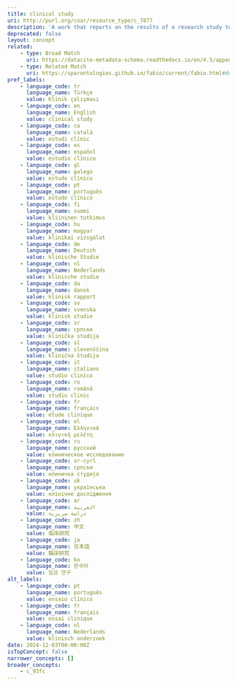 ```yaml
---
title: clinical study
uri: http://purl.org/coar/resource_type/c_7877
description: 'A work that reports on the results of a research study to evaluate interventions or exposures on biomedical or health-related outcomes. The two main types of clinical studies are interventional studies (clinical trials) and observational studies. While most clinical studies concern humans, this publication type may be used for clinical veterinary articles meeting the requisites for humans. [Source: https://www.ncbi.nlm.nih.gov/mesh/2009830]'
deprecated: false
layout: concept
related:
    - type: Broad Match
      uri: https://datacite-metadata-schema.readthedocs.io/en/4.5/appendices/appendix-1/resourceTypeGeneral/#studyregistration
    - type: Related Match
      uri: https://sparontologies.github.io/fabio/current/fabio.html#d4e2502
pref_labels:
    - language_code: tr
      language_name: Türkçe
      value: Klinik çalışması
    - language_code: en
      language_name: English
      value: clinical study
    - language_code: ca
      language_name: català
      value: estudi clínic
    - language_code: es
      language_name: español
      value: estudio clínico
    - language_code: gl
      language_name: galego
      value: estudo clínico
    - language_code: pt
      language_name: português
      value: estudo clínico
    - language_code: fi
      language_name: suomi
      value: kliininen tutkimus
    - language_code: hu
      language_name: magyar
      value: klinikai vizsgálat
    - language_code: de
      language_name: Deutsch
      value: klinische Studie
    - language_code: nl
      language_name: Nederlands
      value: klinische studie
    - language_code: da
      language_name: dansk
      value: klinisk rapport
    - language_code: sv
      language_name: svenska
      value: klinisk studie
    - language_code: sr
      language_name: српски
      value: klinička studija
    - language_code: sl
      language_name: slovenščina
      value: klinična študija
    - language_code: it
      language_name: italiano
      value: studio clinico
    - language_code: ro
      language_name: română
      value: studiu clinic
    - language_code: fr
      language_name: français
      value: étude clinique
    - language_code: el
      language_name: Ελληνικά
      value: κλινική μελέτη
    - language_code: ru
      language_name: русский
      value: клиническое исследование
    - language_code: sr-cyrl
      language_name: српски
      value: клиничка студија
    - language_code: uk
      language_name: українська
      value: клінічне дослідження
    - language_code: ar
      language_name: العربية
      value: دراسة سريرية
    - language_code: zh
      language_name: 中文
      value: 临床研究
    - language_code: ja
      language_name: 日本語
      value: 臨床研究
    - language_code: ko
      language_name: 한국어
      value: 임상 연구
alt_labels:
    - language_code: pt
      language_name: português
      value: ensaio clínico
    - language_code: fr
      language_name: français
      value: essai clinique
    - language_code: nl
      language_name: Nederlands
      value: klinisch onderzoek
date: 2024-12-03T00:00:00Z
isTopConcept: false
narrower_concepts: []
broader_concepts:
    - c_93fc
---
```


